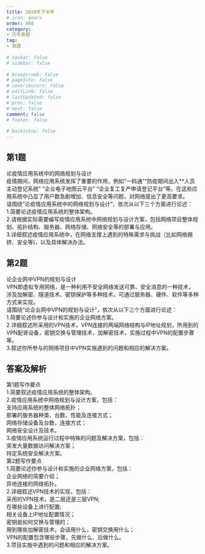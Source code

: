 ```yaml
---  
title: 2020年下半年  
# icon: gears  
order: 988  
category:  
- 历年真题  
tag:  
- 真题  
  
# navbar: false  
# sidebar: false  
  
# breadcrumb: false  
# pageInfo: false  
# contributors: false  
# editLink: false  
# lastUpdated: false  
# prev: false  
# next: false  
comment: false  
# footer: false  
  
# backtotop: false  
---  
```

## 第1题 ##

论疫情应用系统中的网络规划与设计  
疫情期间，网络应用系统发挥了重要的作用，例如“一码通”“防疫期间出入\*\*人员主动登记系统” “企业电子地图云平台” “企业复工复产申请登记平台”等。在这些应用系统中凸显了用户数急剧增加、信息安全等问题，对网络提出了更高要求。  
请围绕“论疫情应用系统中的网络规划与设计”，依次从以下三个方面进行论述：  
1.简要论述疫情应用系统的整体架构。  
2.请根据实际需要编写疫情应用系统中网络规划与设计方案，包括网络项目整体规划、拓扑结构、服务器、网络存储、网络安全等的部署与应用。  
3.详细叙述疫情应用系统中，在网络支撑上遇到的特殊需求与挑战（比如网络拥挤、安全等)，以及具体解决办法。  


## 第2题 ##

论企业网中VPN的规划与设计  
VPN即虚拟专用网络，是一种利用不安全网络发送可靠、安全消息的一种技术，涉及加解密、隧道技术、密钥保护等多种技术，可通过服务器、硬件、软件等多种方式来实现。  
请围绕“论企业网中VPN的规划与设计”，依次从以下三个方面进行论述：  
1.简要论述你参与设计和实施的企业网络方案。  
2.详细叙述所采用的VPN技术，VPN连接的两端网络结构与IP地址规划，所用到的VPN配肾设备，密钥交换与管理技术，加解密技术，实施过程中VPN的配置步骤等。  
3.叙述你所参与的网络项目中VPN实施遇到的问题和相应的解决方案。  
  


## 答案及解析 ##

  

第1题写作要点  
1.简要叙述疫情应用系统的整体架构。  
2.疫情应用系统中网络规划与设计方案，包括：  
支持应用系统的整体网络拓扑；  
部署的服务器种类、台数、性能及连接方式；  
网络存储设备及台数，连接方式；  
网络安全设计及技术。  
3.疫情应用系统运行过程中特殊的问题及解决方案，包括：  
突发大量数据访问解决方案；  
持定系统安全解决方案。  
第2题写作要点  
1.简要论述你参与设计和实施的企业网络方案，包括：  
企业网络的简要介绍；  
异地连接的网络拓扑。  
2.详细叙述VPN技术的实现，包括：  
采用的VPN技术，是二层还是三层VPN;  
在哪些设备上进行配置;  
相关设备上IP地址配置情况；  
密钥是如何交换与管理的；  
用到哪些加解密技术，会话用什么，密钥交换用什么；  
VPN的配置包含哪些步骤，先做什么、后做什么。  
3.项目实施中遇到的问题和相应的解决方案。  

